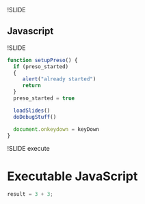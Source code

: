!SLIDE

## Javascript

!SLIDE
```javascript
function setupPreso() {
  if (preso_started)
  {
     alert("already started")
     return
  }
  preso_started = true

  loadSlides()
  doDebugStuff()

  document.onkeydown = keyDown
}
```
!SLIDE execute

# Executable JavaScript #

```javascript
result = 3 + 3;
```
